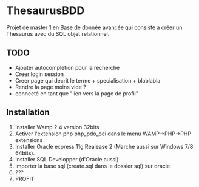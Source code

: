 ThesaurusBDD
============

Projet de master 1 en Base de donnée avancée qui consiste a créer un Thesaurus avec du SQL objet relationnel.

TODO
------------

- Ajouter autocompletion pour la recherche
- Creer login session
- Creer page qui decrit le terme + specialisation + blablabla
- Rendre la page moins vide ?
- connecté en tant que "lien vers la page de profil"

Installation
------------

1. Installer Wamp 2.4 version 32bits
2. Activer l'extension php php_pdo_oci dans le menu WAMP->PHP->PHP extensions
3. Installer Oracle express 11g Realease 2 (Marche aussi sur Windows 7/8 64bits).
4. Installer SQL Developper (d'Oracle aussi)
5. Importer la base sql (create.sql dans le dossier sql) sur oracle
6. ???
7. PROFIT
